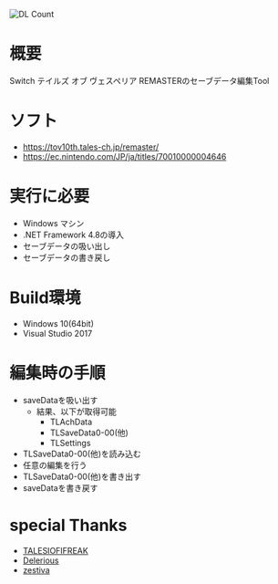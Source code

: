 ![DL Count](https://img.shields.io/github/downloads/turtle-insect/TOVR/total.svg)

# 概要
Switch テイルズ オブ ヴェスペリア REMASTERのセーブデータ編集Tool

# ソフト
* https://tov10th.tales-ch.jp/remaster/
* https://ec.nintendo.com/JP/ja/titles/70010000004646

# 実行に必要
* Windows マシン
* .NET Framework 4.8の導入
* セーブデータの吸い出し
* セーブデータの書き戻し

# Build環境
* Windows 10(64bit)
* Visual Studio 2017

# 編集時の手順
* saveDataを吸い出す
   * 結果、以下が取得可能
      * TLAchData
      * TLSaveData0-00(他)
      * TLSettings
* TLSaveData0-00(他)を読み込む
* 任意の編集を行う
* TLSaveData0-00(他)を書き出す
* saveDataを書き戻す

# special Thanks
* [TALESIOFIFREAK](https://gbatemp.net/members/talesiofifreak.400404/)
* [Delerious](https://gbatemp.net/members/delerious.448353/)
* [zestiva](https://gbatemp.net/members/zestiva.470015/)
